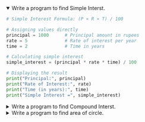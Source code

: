 <details open>
<summary>Write a program to find Simple Interst.</summary>
<p>

```python
# Simple Interest Formula: (P × R × T) / 100

# Assigning values directly
principal = 1000      # Principal amount in rupees
rate = 5              # Rate of interest per year
time = 2              # Time in years

# Calculating simple interest
simple_interest = (principal * rate * time) / 100

# Displaying the result
print("Principal:", principal)
print("Rate of Interest:", rate)
print("Time (in years):", time)
print("Simple Interest =", simple_interest)

```

</p>
</details> 

<details>
<summary open> Write a program to find Compound Interst.</summary>
<p>

```python
# Compound Interest Calculator

principal = 5000        # Principal amount (P)
rate = 5                # Annual interest rate in percent
time = 3                # Time in years (T)
n = 4                   # Number of times interest is compounded per year (n)

# Convert rate to decimal
rate = rate / 100

# Calculate amount
amount = principal * (1 + rate / n) ** (n * time)

# Calculate compound interest
compound_interest = amount - principal

# Display results
print("Principal (P):", principal)
print("Rate of Interest (%):", rate * 100)
print("Time (years):", time)
print("Compounded:", n, "times/year")
print("Total Amount (A):", round(amount, 2))
print("Compound Interest:", round(compound_interest, 2))

```
</p>
</details> 


<details>
<summary open> Write a program to find area of circle.</summary>
<p>

```python

radius = 7  # Radius of the circle

# Use value of pi
pi = 3.14159

# Calculate area
area = pi * radius * radius

# Display result
print("Radius of the circle:", radius)
print("Area of the circle:", round(area, 2))


```
</p>
</details> 

